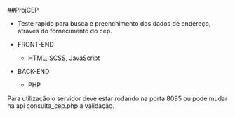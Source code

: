 ##ProjCEP

 - Teste rapido para busca e preenchimento dos dados de endereço, através do fornecimento do cep.

  - FRONT-END
    - HTML, SCSS, JavaScript 

  - BACK-END
    - PHP

 Para utilização o servidor deve estar rodando na porta 8095 ou pode mudar na api consulta_cep.php a validação.
